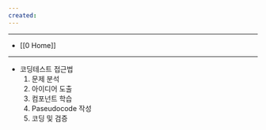 ```yaml
---
created:
---
```

---
- [[0 Home]]
---
- 코딩테스트 접근법
	1. 문제 분석
	2. 아이디어 도출
	3. 컴포넌트 학습
	4. Paseudocode 작성
	5. 코딩 및 검증


